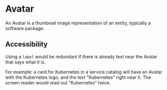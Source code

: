 # Avatar

An Avatar is a thumbnail image representation of an entity, typically a software package.

## Accessibility

Using a `label` would be redundant if there is already text near the Avatar that says what it is.

For example: a card for Kubernetes in a service catalog will have an Avatar with the Kubernetes logo, and the text "Kubernetes" right near it. The screen reader would read out "Kubernetes" twice.
